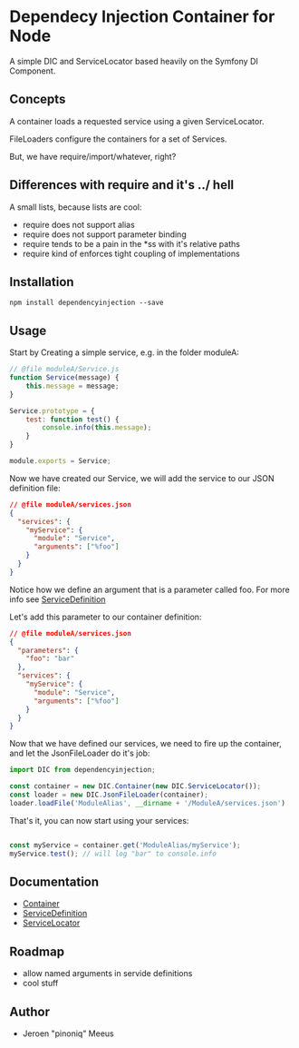 # Dependecy Injection Container for Node

A simple DIC and ServiceLocator based heavily on the Symfony DI Component.

## Concepts

A container loads a requested service using a given ServiceLocator.

FileLoaders configure the containers for a set of Services.

But, we have require/import/whatever, right?

## Differences with require and it's ../ hell

A small lists, because lists are cool:

* require does not support alias
* require does not support parameter binding
* require tends to be a pain in the *ss with it's relative paths
* require kind of enforces tight coupling of implementations

## Installation

```
npm install dependencyinjection --save
```

## Usage

Start by Creating a simple service, e.g. in the folder moduleA:

```javascript
// @file moduleA/Service.js
function Service(message) {
    this.message = message;
}

Service.prototype = {
    test: function test() {
        console.info(this.message);
    }
}

module.exports = Service;
```

Now we have created our Service, we will add the service to our JSON definition file:

```json
// @file moduleA/services.json
{
  "services": {
    "myService": {
      "module": "Service",
      "arguments": ["%foo"]
    }
  }
}
```

Notice how we define an argument that is a parameter called foo. For more info see [ServiceDefinition](./doc/ServiceDefinition.md)

Let's add this parameter to our container definition:

```json
// @file moduleA/services.json
{
  "parameters": {
    "foo": "bar"
  },
  "services": {
    "myService": {
      "module": "Service",
      "arguments": ["%foo"]
    }
  }
}
```

Now that we have defined our services, we need to fire up the container, and let the JsonFileLoader do it's job:

```javascript
import DIC from dependencyinjection;

const container = new DIC.Container(new DIC.ServiceLocator());
const loader = new DIC.JsonFileLoader(container);
loader.loadFile('ModuleAlias', __dirname + '/ModuleA/services.json')
```

That's it, you can now start using your services:

```javascript

const myService = container.get('ModuleAlias/myService');
myService.test(); // will log "bar" to console.info
```
## Documentation

* [Container](doc/Container.md)
* [ServiceDefinition](doc/ServiceDefinition.md)
* [ServiceLocator](doc/ServiceLocator.md)

## Roadmap

* allow named arguments in servide definitions
* cool stuff

## Author

 - Jeroen "pinoniq" Meeus
 